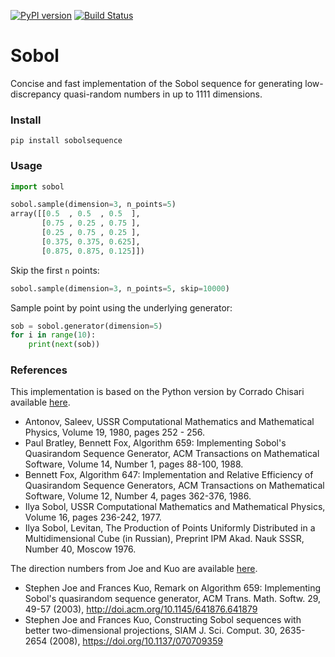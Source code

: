 [![PyPI version](https://badge.fury.io/py/SobolSequence.svg)](https://badge.fury.io/py/sobol2)
[![Build Status](https://travis-ci.org/DavidWalz/sobol.svg?branch=master)](https://travis-ci.org/DavidWalz/sobol)
# Sobol
Concise and fast implementation of the Sobol sequence for generating low-discrepancy quasi-random numbers in up to 1111 dimensions.

### Install
```
pip install sobolsequence
```

### Usage 
```python
import sobol

sobol.sample(dimension=3, n_points=5)
array([[0.5  , 0.5  , 0.5  ],
       [0.75 , 0.25 , 0.75 ],
       [0.25 , 0.75 , 0.25 ],
       [0.375, 0.375, 0.625],
       [0.875, 0.875, 0.125]])
```
Skip the first `n` points:
```python
sobol.sample(dimension=3, n_points=5, skip=10000)
```
Sample point by point using the underlying generator:
```python
sob = sobol.generator(dimension=5)
for i in range(10):
    print(next(sob))
```

### References
This implementation is based on the Python version by Corrado Chisari available [here](https://people.sc.fsu.edu/~jburkardt/py_src/sobol/sobol.html).
* Antonov, Saleev, USSR Computational Mathematics and Mathematical Physics,
  Volume 19, 1980, pages 252 - 256.
* Paul Bratley, Bennett Fox, Algorithm 659: Implementing Sobol's Quasirandom Sequence Generator,
  ACM Transactions on Mathematical Software, Volume 14, Number 1, pages 88-100, 1988.
* Bennett Fox, Algorithm 647: Implementation and Relative Efficiency of Quasirandom Sequence Generators,
  ACM Transactions on Mathematical Software, Volume 12, Number 4, pages 362-376, 1986.
* Ilya Sobol, USSR Computational Mathematics and Mathematical Physics,
  Volume 16, pages 236-242, 1977.
* Ilya Sobol, Levitan, The Production of Points Uniformly Distributed in a Multidimensional Cube (in Russian),
  Preprint IPM Akad. Nauk SSSR, Number 40, Moscow 1976.

The direction numbers from Joe and Kuo are available [here](https://web.maths.unsw.edu.au/~fkuo/sobol/).
* Stephen Joe and Frances Kuo, Remark on Algorithm 659: Implementing Sobol's quasirandom sequence generator, 
  ACM Trans. Math. Softw. 29, 49-57 (2003), http://doi.acm.org/10.1145/641876.641879
* Stephen Joe and Frances Kuo, Constructing Sobol sequences with better two-dimensional projections, 
  SIAM J. Sci. Comput. 30, 2635-2654 (2008), https://doi.org/10.1137/070709359
